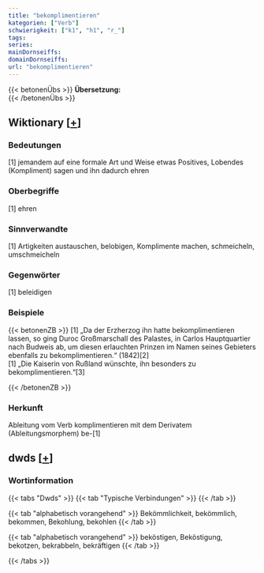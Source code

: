 ```yaml
---
title: "bekomplimentieren"
kategorien: ["Verb"]
schwierigkeit: ["k1", "h1", "r_"]
tags:
series:
mainDornseiffs:
domainDornseiffs:
url: "bekomplimentieren"
---
```


{{< betonenÜbs >}}
**Übersetzung:**  
{{< /betonenÜbs >}}

## Wiktionary [[+](https://de.wiktionary.org/wiki/bekomplimentieren)]

### Bedeutungen
[1] jemandem auf eine formale Art und Weise etwas Positives, Lobendes (Kompliment) sagen und ihn dadurch ehren  

### Oberbegriffe
[1] ehren  

### Sinnverwandte
[1] Artigkeiten austauschen, belobigen, Komplimente machen, schmeicheln, umschmeicheln  

### Gegenwörter
[1] beleidigen  

### Beispiele
{{< betonenZB >}}
[1] „Da der Erzherzog ihn hatte bekomplimentieren lassen, so ging Duroc Großmarschall des Palastes, in Carlos Hauptquartier nach Budweis ab, um diesen erlauchten Prinzen im Namen seines Gebieters ebenfalls zu bekomplimentieren.“ (1842)[2]  
[1] „Die Kaiserin von Rußland wünschte, ihn besonders zu bekomplimentieren.“[3]  

{{< /betonenZB >}}
### Herkunft
Ableitung vom Verb komplimentieren mit dem Derivatem (Ableitungsmorphem) be-[1]  



## dwds [[+](https://www.dwds.de/wb/bekomplimentieren)]

### Wortinformation
{{< tabs "Dwds" >}}
{{< tab "Typische Verbindungen" >}}
{{< /tab >}}

{{< tab "alphabetisch vorangehend" >}}
Bekömmlichkeit, bekömmlich, bekommen, Bekohlung, bekohlen
{{< /tab >}}

{{< tab "alphabetisch vorangehend" >}}
beköstigen, Beköstigung, bekotzen, bekrabbeln, bekräftigen
{{< /tab >}}

{{< /tabs >}}

